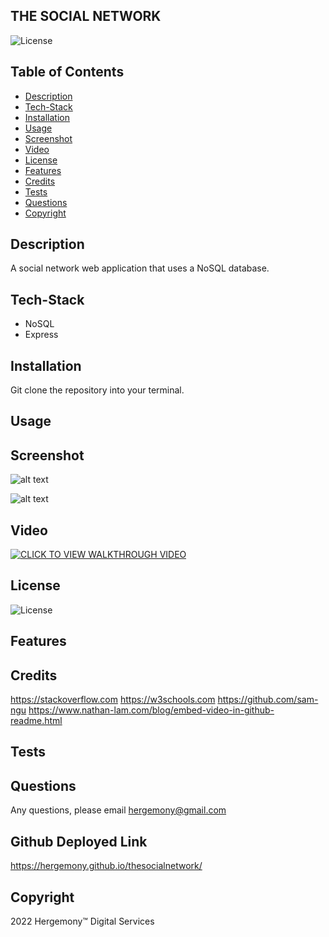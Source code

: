 ## THE SOCIAL NETWORK ##

![License](https://img.shields.io/badge/License-MIT-blue)


## Table of Contents
* [Description](##Description)
* [Tech-Stack](##Tech-Stack)
* [Installation](##Installation)
* [Usage](##Usage)
* [Screenshot](#Screenshot)
* [Video](#Video)
* [License](#License)
* [Features](#Features)
* [Credits](#Credits)
* [Tests](#Tests)
* [Questions](#Questions)
* [Copyright](#Copyright)

## Description
A social network web application that uses a NoSQL database.

## Tech-Stack
- NoSQL
- Express


## Installation
Git clone the repository into your terminal. 


## Usage


## Screenshot

![alt text](https://github.com/hergemony/?raw=true)

![alt text](https://github.com/hergemony/?raw=true)

## Video
[![CLICK TO VIEW WALKTHROUGH VIDEO](https://img.youtube.com/vi/VIDEO-ID/0.jpg)](https://youtu.be/NLbe0qbgSQ4)

## License
![License](https://img.shields.io/badge/License-MIT-blue)

## Features


## Credits
https://stackoverflow.com
https://w3schools.com
https://github.com/sam-ngu
https://www.nathan-lam.com/blog/embed-video-in-github-readme.html

## Tests


## Questions
Any questions, please email hergemony@gmail.com

## Github Deployed Link
https://hergemony.github.io/thesocialnetwork/

## Copyright
2022 Hergemony™️ Digital Services
